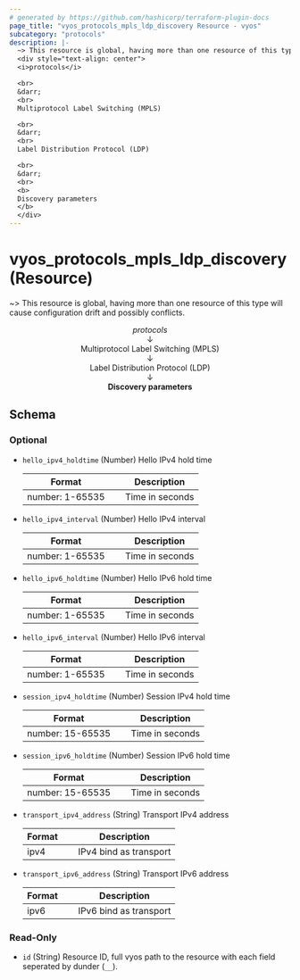 ```yaml
---
# generated by https://github.com/hashicorp/terraform-plugin-docs
page_title: "vyos_protocols_mpls_ldp_discovery Resource - vyos"
subcategory: "protocols"
description: |-
  ~> This resource is global, having more than one resource of this type will cause configuration drift and possibly conflicts.
  <div style="text-align: center">
  <i>protocols</i>

  <br>
  &darr;
  <br>
  Multiprotocol Label Switching (MPLS)

  <br>
  &darr;
  <br>
  Label Distribution Protocol (LDP)

  <br>
  &darr;
  <br>
  <b>
  Discovery parameters
  </b>
  </div>
---
```


# vyos_protocols_mpls_ldp_discovery (Resource)

~> This resource is global, having more than one resource of this type will cause configuration drift and possibly conflicts.

<div style="text-align: center">
<i>protocols</i>

<br>
&darr;
<br>
Multiprotocol Label Switching (MPLS)

<br>
&darr;
<br>
Label Distribution Protocol (LDP)

<br>
&darr;
<br>
<b>
Discovery parameters
</b>
</div>



<!-- schema generated by tfplugindocs -->
## Schema

### Optional

- `hello_ipv4_holdtime` (Number) Hello IPv4 hold time

    |  Format &emsp; | Description  |
    |----------|---------------|
    |  number: 1-65535  &emsp; |  Time in seconds  |
- `hello_ipv4_interval` (Number) Hello IPv4 interval

    |  Format &emsp; | Description  |
    |----------|---------------|
    |  number: 1-65535  &emsp; |  Time in seconds  |
- `hello_ipv6_holdtime` (Number) Hello IPv6 hold time

    |  Format &emsp; | Description  |
    |----------|---------------|
    |  number: 1-65535  &emsp; |  Time in seconds  |
- `hello_ipv6_interval` (Number) Hello IPv6 interval

    |  Format &emsp; | Description  |
    |----------|---------------|
    |  number: 1-65535  &emsp; |  Time in seconds  |
- `session_ipv4_holdtime` (Number) Session IPv4 hold time

    |  Format &emsp; | Description  |
    |----------|---------------|
    |  number: 15-65535  &emsp; |  Time in seconds  |
- `session_ipv6_holdtime` (Number) Session IPv6 hold time

    |  Format &emsp; | Description  |
    |----------|---------------|
    |  number: 15-65535  &emsp; |  Time in seconds  |
- `transport_ipv4_address` (String) Transport IPv4 address

    |  Format &emsp; | Description  |
    |----------|---------------|
    |  ipv4  &emsp; |  IPv4 bind as transport  |
- `transport_ipv6_address` (String) Transport IPv6 address

    |  Format &emsp; | Description  |
    |----------|---------------|
    |  ipv6  &emsp; |  IPv6 bind as transport  |

### Read-Only

- `id` (String) Resource ID, full vyos path to the resource with each field seperated by dunder (`__`).
